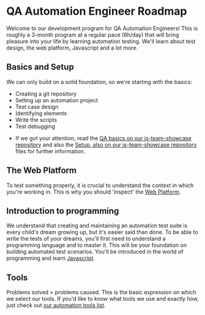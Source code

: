 # QA Automation Engineer Roadmap

Welcome to our development program for QA Automation Engineers! This is roughly a 3-month program at a regular pace (8h/day) that will bring pleasure into your life by learning automation testing. We'll learn about test design, the web platform, Javascript and a lot more.

## Basics and Setup
We can only build on a solid foundation, so we're starting with the basics:
* Creating a git repository 
* Setting up an automation project
* Test case design
* Identifying elements
* Write the scripts
* Test debugging

+ If we got your attention, read the [QA basics on our js-team-showcase repository](https://github.com/FortechRomania/js-team-showcase/blob/master/we-train/junior-development-program/qa-automation/qa-basics.md) and also the [Setup, also on our js-team-showcase repository](https://github.com/FortechRomania/js-team-showcase/blob/master/we-train/junior-development-program/qa-automation/setup.md) files for further information.

## The Web Platform
To test something properly, it is crucial to understand the context in which you're working in. This is why you should 'inspect' the [Web Platform](https://github.com/FortechRomania/js-team-showcase/blob/master/we-train/junior-development-program/qa-automation/web-platform.md).

## Introduction to programming
We understand that creating and maintaining an automation test suite is every child's dream growing up, but it's easier said than done. To be able to write the tests of your dreams, you'll first need to understand a programming language and to master it. This will be your foundation on building automated test scenarios. You'll be introduced in the world of programming and learn [Javascript](https://github.com/FortechRomania/js-team-showcase/blob/master/we-train/junior-development-program/qa-automation/javascript.md).

## Tools
Problems solved > problems caused. This is the basic expression on which we select our tools. If you'd like to know what tools we use and exactly how, just check out [our automation tools list](https://github.com/FortechRomania/js-team-showcase/blob/master/we-train/junior-development-program/qa-automation/automation-tools.md). 
